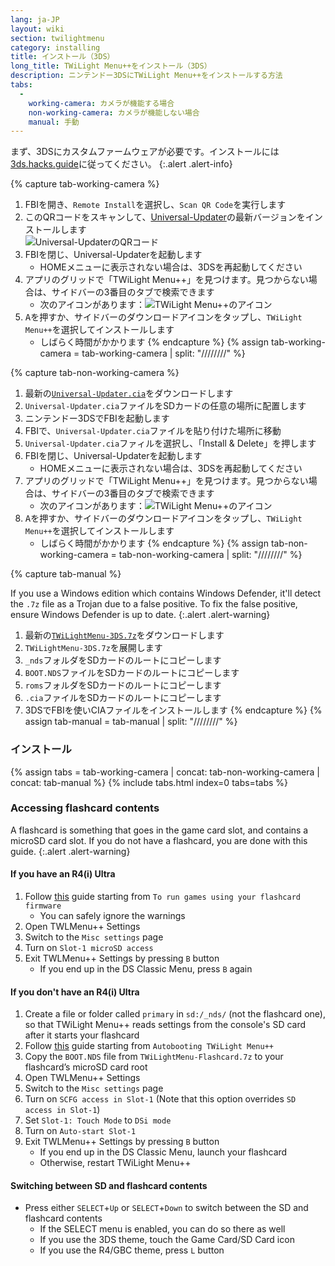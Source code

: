 ```yaml
---
lang: ja-JP
layout: wiki
section: twilightmenu
category: installing
title: インストール（3DS）
long_title: TWiLight Menu++をインストール（3DS）
description: ニンテンドー3DSにTWiLight Menu++をインストールする方法
tabs:
  - 
    working-camera: カメラが機能する場合
    non-working-camera: カメラが機能しない場合
    manual: 手動
---
```


まず、3DSにカスタムファームウェアが必要です。インストールには[3ds.hacks.guide](https://3ds.hacks.guide)に従ってください。
{:.alert .alert-info}

{% capture tab-working-camera %}
1. FBIを開き、`Remote Install`を選択し、`Scan QR Code`を実行します
1. このQRコードをスキャンして、[Universal-Updater](https://github.com/Universal-Team/Universal-Updater)の最新バージョンをインストールします<br> ![Universal-UpdaterのQRコード](https://db.universal-team.net/assets/images/qr/universal-updater-cia.png)
1. FBIを閉じ、Universal-Updaterを起動します
   - HOMEメニューに表示されない場合は、3DSを再起動してください
1. アプリのグリッドで「TWiLight Menu++」を見つけます。見つからない場合は、サイドバーの3番目のタブで検索できます
   - 次のアイコンがあります：![TWiLight Menu++のアイコン](https://raw.githubusercontent.com/DS-Homebrew/TWiLightMenu/master/booter/icon.bmp)
1. <kbd class="face">A</kbd>を押すか、サイドバーのダウンロードアイコンをタップし、`TWiLight Menu++`を選択してインストールします
   - しばらく時間がかかります
{% endcapture %}
{% assign tab-working-camera = tab-working-camera | split: "////////" %}

{% capture tab-non-working-camera %}
1. 最新の[`Universal-Updater.cia`](https://github.com/Universal-Team/Universal-Updater/releases/latest/download/Universal-Updater.cia)をダウンロードします
1. `Universal-Updater.cia`ファイルをSDカードの任意の場所に配置します
1. ニンテンドー3DSでFBIを起動します
1. FBIで、`Universal-Updater.cia`ファイルを貼り付けた場所に移動
1. `Universal-Updater.cia`ファィルを選択し、「Install & Delete」を押します
1. FBIを閉じ、Universal-Updaterを起動します
   - HOMEメニューに表示されない場合は、3DSを再起動してください
1. アプリのグリッドで「TWiLight Menu++」を見つけます。見つからない場合は、サイドバーの3番目のタブで検索できます
   - 次のアイコンがあります：![TWiLight Menu++のアイコン](https://raw.githubusercontent.com/DS-Homebrew/TWiLightMenu/master/booter/icon.bmp)
1. <kbd class="face">A</kbd>を押すか、サイドバーのダウンロードアイコンをタップし、`TWiLight Menu++`を選択してインストールします
   - しばらく時間がかかります
{% endcapture %}
{% assign tab-non-working-camera = tab-non-working-camera | split: "////////" %}

{% capture tab-manual %}

If you use a Windows edition which contains Windows Defender, it'll detect the `.7z` file as a Trojan due to a false positive. To fix the false positive, ensure Windows Defender is up to date.
{:.alert .alert-warning}

1. 最新の[`TWiLightMenu-3DS.7z`](https://github.com/DS-Homebrew/TWiLightMenu/releases/latest/download/TWiLightMenu-3DS.7z)をダウンロードします
1. `TWiLightMenu-3DS.7z`を展開します
1. `_nds`フォルダをSDカードのルートにコピーします
1. `BOOT.NDS`ファイルをSDカードのルートにコピーします
1. `roms`フォルダをSDカードのルートにコピーします
1. `.cia`ファイルをSDカードのルートにコピーします
1. 3DSでFBIを使いCIAファイルをインストールします
{% endcapture %}
{% assign tab-manual = tab-manual | split: "////////" %}

### インストール

{% assign tabs = tab-working-camera | concat: tab-non-working-camera | concat: tab-manual %}
{% include tabs.html index=0 tabs=tabs %}

### Accessing flashcard contents

A flashcard is something that goes in the game card slot, and contains a microSD card slot. If you do not have a flashcard, you are done with this guide.
{:.alert .alert-warning}

#### If you have an R4(i) Ultra

1. Follow [this](installing-flashcard) guide starting from `To run games using your flashcard firmware`
     - You can safely ignore the warnings
1. Open TWLMenu++ Settings
1. Switch to the `Misc settings` page
1. Turn on `Slot-1 microSD access`
1. Exit TWLMenu++ Settings by pressing `B` button
     - If you end up in the DS Classic Menu, press `B` again

#### If you don't have an R4(i) Ultra

1. Create a file or folder called `primary` in `sd:/_nds/` (not the flashcard one), so that TWiLight Menu++ reads settings from the console's SD card after it starts your flashcard
1. Follow [this](installing-flashcard) guide starting from `Autobooting TWiLight Menu++`
1. Copy the `BOOT.NDS` file from `TWiLightMenu-Flashcard.7z` to your flashcard’s microSD card root
1. Open TWLMenu++ Settings
1. Switch to the `Misc settings` page
1. Turn on `SCFG access in Slot-1` (Note that this option overrides `SD access in Slot-1`)
1. Set `Slot-1: Touch Mode` to `DSi mode`
1. Turn on `Auto-start Slot-1`
1. Exit TWLMenu++ Settings by pressing `B` button
     - If you end up in the DS Classic Menu, launch your flashcard
     - Otherwise, restart TWiLight Menu++

#### Switching between SD and flashcard contents
- Press either `SELECT`+`Up` or `SELECT`+`Down` to switch between the SD and flashcard contents
     - If the SELECT menu is enabled, you can do so there as well
     - If you use the 3DS theme, touch the Game Card/SD Card icon
     - If you use the R4/GBC theme, press `L` button
